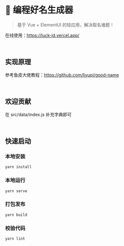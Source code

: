 # 🤔 编程好名生成器

> 基于 Vue + ElementUI 的轻应用，解决取名难题！

在线使用：https://luck-id.vercel.app/

<br/>

## 实现原理
参考鱼皮大佬教程：https://github.com/liyupi/good-name

<br/>

## 欢迎贡献

在 src/data/index.js 补充字典即可

<br/>

## 快速启动

### 本地安装
```
yarn install
```

### 本地运行
```
yarn serve
```

### 打包发布
```
yarn build
```

### 校验代码
```
yarn lint
```
